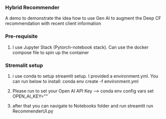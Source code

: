 ### Hybrid Recommender

A demo to demonstrate the idea how to use Gen AI to augment the Deep CF recommendation with recent client information


### Pre-requisite
1. I use Jupyter Stack (Pytorch-notebook stack). Can use the docker compose file to spin up the container

### Stremalit setup
1. i use conda to setup streamlit setup. I provided a environment.yml. You can run below to install:
     conda env create -f environment.yml
2. Please run to set your Open AI API Key -->  conda env config vars set OPEN_AI_KEY="<your key>"

3. after that you can navigate to Notebooks folder and run
   streamlit run RecommenderUI.py

